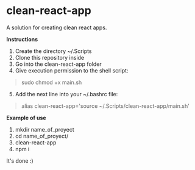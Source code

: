 # clean-react-app
A solution for creating clean react apps.

**Instructions**
1. Create the directory ~/.Scripts
2. Clone this repository inside
3. Go into the clean-react-app folder
4. Give execution permission to the shell script:
> sudo chmod +x main.sh
5. Add the next line into your ~/.bashrc file:
> alias clean-react-app='source ~/.Scripts/clean-react-app/main.sh'

**Example of use**  

1. mkdir name_of_proyect
2. cd name_of_proyect/
3. clean-react-app
4. npm i

It's done :)
